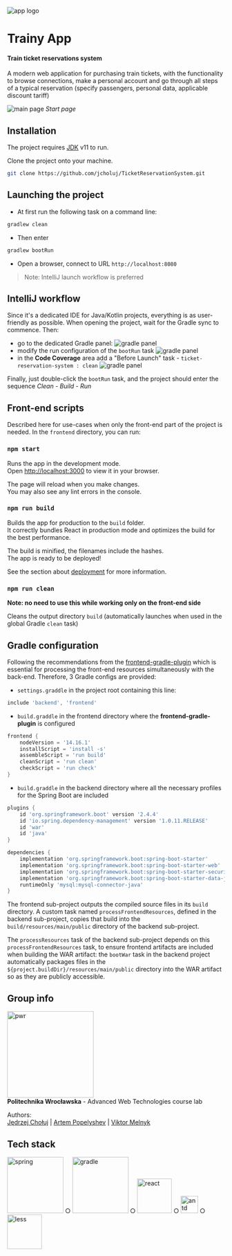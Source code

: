 ![app logo](docs-media/logo.png)
# Trainy App
#### Train ticket reservations system

A modern web application for purchasing train tickets, with the functionality to browse connections, make a personal account and go through all steps of a typical reservation (specify passengers, personal data, applicable discount tariff)

![main page](docs-media/search-page.png)
_Start page_

## Installation
The project requires [JDK](https://www.oracle.com/java/technologies/javase-jdk11-downloads.html) v11 to run.

Clone the project onto your machine.
```sh
git clone https://github.com/jcholuj/TicketReservationSystem.git
```

## Launching the project
- At first run the following task on a command line:
```sh
gradlew clean
```
- Then enter
```sh
gradlew bootRun
```
- Open a browser, connect to URL `http://localhost:8080`

> Note: IntelliJ launch workflow is preferred

## IntelliJ workflow

Since it's a dedicated IDE for Java/Kotlin projects, everything is as user-friendly as possible.
When opening the project, wait for the Gradle sync to commence.
Then:
- go to the dedicated Gradle panel:
  ![gradle panel](docs-media/gradle-1.png)
- modify the run configuration of the `bootRun` task
  ![gradle panel](docs-media/gradle-2.png)
- in the **Code Coverage** area add a "Before Launch" task - `ticket-reservation-system : clean`
  ![gradle panel](docs-media/gradle-3.png)

Finally, just double-click the `bootRun` task, and the project should enter the sequence _Clean - Build - Run_

## Front-end scripts
Described here for use-cases when only the front-end part of the project is needed.
In the `frontend` directory, you can run:
### `npm start`

Runs the app in the development mode.\
Open [http://localhost:3000](http://localhost:3000) to view it in your browser.

The page will reload when you make changes.\
You may also see any lint errors in the console.

### `npm run build`

Builds the app for production to the `build` folder.\
It correctly bundles React in production mode and optimizes the build for the best performance.

The build is minified, the filenames include the hashes.\
The app is ready to be deployed!

See the section about [deployment](https://facebook.github.io/create-react-app/docs/deployment) for more information.

### `npm run clean`

**Note: no need to use this while working only on the front-end side**

Cleans the output directory `build` (automatically launches when used in the global Gradle `clean` task)

## Gradle configuration

Following the recommendations from the [frontend-gradle-plugin][gradle-setup] which is essential for processing the front-end resources simultaneously with the back-end. Therefore, 3 Gradle configs are provided:
- `settings.graddle` in the project root
  containing this line:
```groovy
include 'backend', 'frontend'
```
- `build.graddle` in the frontend directory where the **frontend-gradle-plugin** is configured
```groovy
frontend {
    nodeVersion = '14.16.1'
    installScript = 'install -s'
    assembleScript = 'run build'
    cleanScript = 'run clean'
    checkScript = 'run check'
}
```
- `build.graddle` in the backend directory where all the necessary profiles for the Spring Boot are included
```groovy
plugins {
    id 'org.springframework.boot' version '2.4.4'
    id 'io.spring.dependency-management' version '1.0.11.RELEASE'
    id 'war'
    id 'java'
}

dependencies {
    implementation 'org.springframework.boot:spring-boot-starter'
    implementation 'org.springframework.boot:spring-boot-starter-web'
    implementation 'org.springframework.boot:spring-boot-starter-security'
    implementation 'org.springframework.boot:spring-boot-starter-data-jpa'
    runtimeOnly 'mysql:mysql-connector-java'
}
```

The frontend sub-project outputs the compiled source files in its `build` directory. A custom task named
`processFrontendResources`, defined in the backend sub-project, copies that build into the
`build/resources/main/public` directory of the backend sub-project.

The `processResources` task of the backend
sub-project depends on this `processFrontendResources` task, to ensure frontend artifacts are included when building
the WAR artifact: the `bootWar` task in the backend project automatically packages files in the
`${project.buildDir}/resources/main/public` directory into the WAR artifact so as they are publicly accessible.

## Group info
<img src="https://iwa-ywp.eu/wp-content/uploads/2015/11/%E2%80%8Ewww.portal.pwr_.wroc_.pl-files-prv-id24-logotypy-LogotypPWr-logo-PWr-pion-poziom_wszystkie_pl-en_2016.pdf-Safari-Today-at-18.17.03.png" alt="pwr" width="200"/>\
**Politechnika Wrocławska** - Advanced Web Technologies course lab

Authors:\
[Jędrzej Chołuj][jcholuj] | [Artem Popelyshev][apopelyshev] | [Viktor Melnyk][melnyk]

## Tech stack
<img src="https://spring.io/images/spring-logo-9146a4d3298760c2e7e49595184e1975.svg" alt="spring" width="130"/>
○
<img src="https://raw.githubusercontent.com/gradle/gradle/master/gradle.png" alt="gradle" width="130"/>
○
<img src="https://www.import.io/wp-content/uploads/2017/10/React-logo.png" alt="react" width="80"/>
○
<img src="https://gw.alipayobjects.com/zos/rmsportal/KDpgvguMpGfqaHPjicRK.svg" alt="antd" width="40"/>
○
<img src="https://lesscss.org/public/img/less_logo.png" alt="less" width="80"/>

[gradle-setup]: <https://github.com/siouan/frontend-gradle-plugin/tree/master/examples/multi-projects-war-application>
[jcholuj]: <https://github.com/jcholuj>
[apopelyshev]: <https://github.com/apopelyshev>
[melnyk]: <https://github.com/M3LNYK>
